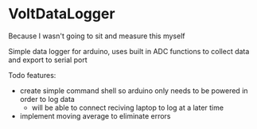 # VoltDataLogger
Because I wasn't going to sit and measure this myself



Simple data logger for arduino, uses built in ADC functions to collect data and export to serial port

Todo features:
- create simple command shell so arduino only needs to be powered in order to log data
  - will be able to connect reciving laptop to log at a later time
- implement moving average to eliminate errors
